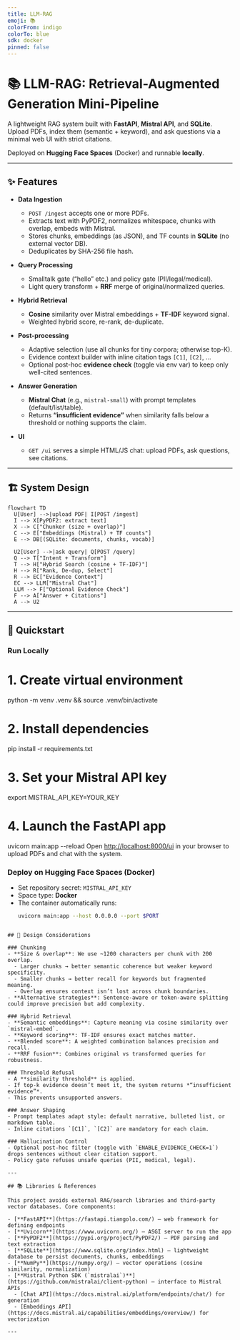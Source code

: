 ```yaml
---
title: LLM-RAG
emoji: 📚
colorFrom: indigo
colorTo: blue
sdk: docker
pinned: false
---
```


# 📚 LLM-RAG: Retrieval-Augmented Generation Mini-Pipeline

A lightweight RAG system built with **FastAPI**, **Mistral API**, and **SQLite**.  
Upload PDFs, index them (semantic + keyword), and ask questions via a minimal web UI with strict citations.

Deployed on **Hugging Face Spaces** (Docker) and runnable **locally**.

---

## ✨ Features

- **Data Ingestion**
  - `POST /ingest` accepts one or more PDFs.
  - Extracts text with PyPDF2, normalizes whitespace, chunks with overlap, embeds with Mistral.
  - Stores chunks, embeddings (as JSON), and TF counts in **SQLite** (no external vector DB).
  - Deduplicates by SHA-256 file hash.

- **Query Processing**
  - Smalltalk gate (“hello” etc.) and policy gate (PII/legal/medical).
  - Light query transform + **RRF** merge of original/normalized queries.

- **Hybrid Retrieval**
  - **Cosine** similarity over Mistral embeddings + **TF-IDF** keyword signal.
  - Weighted hybrid score, re-rank, de-duplicate.

- **Post-processing**
  - Adaptive selection (use all chunks for tiny corpora; otherwise top-K).
  - Evidence context builder with inline citation tags `[C1]`, `[C2]`, …
  - Optional post-hoc **evidence check** (toggle via env var) to keep only well-cited sentences.

- **Answer Generation**
  - **Mistral Chat** (e.g., `mistral-small`) with prompt templates (default/list/table).
  - Returns **“insufficient evidence”** when similarity falls below a threshold or nothing supports the claim.

- **UI**
  - `GET /ui` serves a simple HTML/JS chat: upload PDFs, ask questions, see citations.

---

## 🏗️ System Design

```mermaid
flowchart TD
  U[User] -->|upload PDF| I[POST /ingest]
  I --> X[PyPDF2: extract text]
  X --> C["Chunker (size + overlap)"]
  C --> E["Embeddings (Mistral) + TF counts"]
  E --> DB[(SQLite: documents, chunks, vocab)]

  U2[User] -->|ask query| Q[POST /query]
  Q --> T["Intent + Transform"]
  T --> H["Hybrid Search (cosine + TF-IDF)"]
  H --> R["Rank, De-dup, Select"]
  R --> EC["Evidence Context"]
  EC --> LLM["Mistral Chat"]
  LLM --> F["Optional Evidence Check"]
  F --> A["Answer + Citations"]
  A --> U2
```
---

## 🚀 Quickstart

### Run Locally

# 1. Create virtual environment
python -m venv .venv && source .venv/bin/activate

# 2. Install dependencies
pip install -r requirements.txt

# 3. Set your Mistral API key
export MISTRAL_API_KEY=YOUR_KEY

# 4. Launch the FastAPI app
uvicorn main:app --reload
Open [http://localhost:8000/ui](http://localhost:8000/ui) in your browser to upload PDFs and chat with the system.

### Deploy on Hugging Face Spaces (Docker)
- Set repository secret: `MISTRAL_API_KEY`  
- Space type: **Docker**  
- The container automatically runs:
  ```bash
  uvicorn main:app --host 0.0.0.0 --port $PORT
```

## 📐 Design Considerations

### Chunking
- **Size & overlap**: We use ~1200 characters per chunk with 200 overlap.  
  - Larger chunks → better semantic coherence but weaker keyword specificity.  
  - Smaller chunks → better recall for keywords but fragmented meaning.  
  - Overlap ensures context isn’t lost across chunk boundaries.
- **Alternative strategies**: Sentence-aware or token-aware splitting could improve precision but add complexity.

### Hybrid Retrieval
- **Semantic embeddings**: Capture meaning via cosine similarity over `mistral-embed`.  
- **Keyword scoring**: TF-IDF ensures exact matches matter.  
- **Blended score**: A weighted combination balances precision and recall.  
- **RRF fusion**: Combines original vs transformed queries for robustness.

### Threshold Refusal
- A **similarity threshold** is applied.  
- If top-k evidence doesn’t meet it, the system returns *“insufficient evidence”*.  
- This prevents unsupported answers.

### Answer Shaping
- Prompt templates adapt style: default narrative, bulleted list, or markdown table.  
- Inline citations `[C1]`, `[C2]` are mandatory for each claim.

### Hallucination Control
- Optional post-hoc filter (toggle with `ENABLE_EVIDENCE_CHECK=1`) drops sentences without clear citation support.  
- Policy gate refuses unsafe queries (PII, medical, legal).

---

## 📚 Libraries & References

This project avoids external RAG/search libraries and third-party vector databases. Core components:

- [**FastAPI**](https://fastapi.tiangolo.com/) — web framework for defining endpoints  
- [**Uvicorn**](https://www.uvicorn.org/) — ASGI server to run the app  
- [**PyPDF2**](https://pypi.org/project/PyPDF2/) — PDF parsing and text extraction  
- [**SQLite**](https://www.sqlite.org/index.html) — lightweight database to persist documents, chunks, embeddings  
- [**NumPy**](https://numpy.org/) — vector operations (cosine similarity, normalization)  
- [**Mistral Python SDK (`mistralai`)**](https://github.com/mistralai/client-python) — interface to Mistral APIs  
  - [Chat API](https://docs.mistral.ai/platform/endpoints/chat/) for generation  
  - [Embeddings API](https://docs.mistral.ai/capabilities/embeddings/overview/) for vectorization  

---


